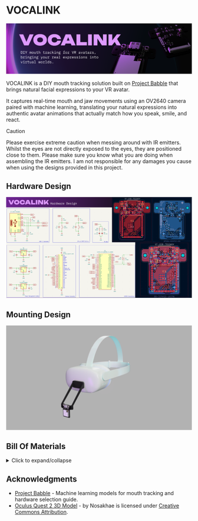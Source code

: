 # VOCALINK
![](https://github.com/Jayx2u/vocalink/blob/main/assets/vocalink-banner.png?raw=true)

VOCALINK is a DIY mouth tracking solution built on [Project Babble](https://github.com/Project-Babble/ProjectBabble) that brings natural facial expressions to your VR avatar. 

It captures real-time mouth and jaw movements using an OV2640 camera paired with machine learning, translating your natural expressions into authentic avatar animations that actually match how you speak, smile, and react.

> [!CAUTION]
> Please exercise extreme caution when messing around with IR emitters. Whilst the eyes are not directly exposed to the eyes, they are positioned close to them. Please make sure you know what you are doing when assembling the IR emitters. I am not responsible for any damages you cause when using the designs provided in this project. 

## Hardware Design
![](https://github.com/Jayx2u/vocalink/blob/main/assets/vocalink-hardware-design.png?raw=true)

## Mounting Design
![](https://github.com/Jayx2u/vocalink/blob/main/assets/vocalink-mounting-design.png?raw=true)

## Bill Of Materials
<details>
<summary>Click to expand/collapse</summary>

| Part #                      | LCSC #   | Order Quantity | Unit Price (USD) | Ext. Price(USD) | Link                                                                                                                             |
|-----------------------------|----------|----------------|------------------|-----------------|----------------------------------------------------------------------------------------------------------------------------------|
| UMK107AB7105KA-T            | C105174  | 50             | 0.0181           | 0.91            | https://lcsc.com/product-detail/multilayer-ceramic-capacitors-mlcc-smd-smt_taiyo-yuden-umk107ab7105ka-t_C105174.html             |
| CL31B106KBHNNNE             | C89632   | 10             | 0.0629           | 0.63            | https://lcsc.com/product-detail/multilayer-ceramic-capacitors-mlcc-smd-smt_samsung-electro-mechanics-cl31b106kbhnnne_C89632.html |
| XL-3216HIRC-850             | C965891  | 20             | 0.0283           | 0.57            | https://lcsc.com/product-detail/infrared-led-emitters_xinglight-xl-3216hirc-850_C965891.html                                     |
| AFC01-S24FCC-00             | C262276  | 5              | 0.1124           | 0.56            | https://lcsc.com/product-detail/ffc-fpc-flat-flexible-connector-assemblies_jushuo-afc01-s24fcc-00_C262276.html                   |
| ESP32-S3-WROOM-1U-N8R8      | C2980300 | 1              | 5.5182           | 5.52            | https://lcsc.com/product-detail/wifi-modules_espressif-esp32-s3-wroom-1u-n8r8_C2980300.html                                      |
| GT-USB-7010ASV              | C2988369 | 5              | 0.0805           | 0.40            | https://lcsc.com/product-detail/usb-connectors_g-switch-gt-usb-7010asv_C2988369.html                                             |
| 0603WAF1501T5E              | C22843   | 100            | 0.0011           | 0.11            | https://lcsc.com/product-detail/chip-resistor-surface-mount_uni-royal-0603waf1501t5e_C22843.html                                 |
| RC0603FR-0722RL             | C107701  | 100            | 0.0012           | 0.12            | https://lcsc.com/product-detail/chip-resistor-surface-mount_yageo-rc0603fr-0722rl_C107701.html                                   |
| FRC0603F5101TS              | C2907044 | 100            | 0.0010           | 0.10            | https://lcsc.com/product-detail/chip-resistor-surface-mount_fojan-frc0603f5101ts_C2907044.html                                   |
| RC0603FR-0710KL             | C98220   | 100            | 0.0011           | 0.11            | https://lcsc.com/product-detail/chip-resistor-surface-mount_yageo-rc0603fr-0710kl_C98220.html                                    |
| RC0603FR-074K7L             | C99782   | 100            | 0.0011           | 0.11            | https://lcsc.com/product-detail/chip-resistor-surface-mount_yageo-rc0603fr-074k7l_C99782.html                                    |
| RC0603FR-07620RL            | C137695  | 100            | 0.0012           | 0.12            | https://lcsc.com/product-detail/chip-resistor-surface-mount_yageo-rc0603fr-07620rl_C137695.html                                  |
| TS-1088-AR02016             | C720477  | 10             | 0.0412           | 0.41            | https://lcsc.com/product-detail/tactile-switches_xunpu-ts-1088-ar02016_C720477.html                                              |
| AP2112K-3.3TRG1             | C51118   | 5              | 0.1091           | 0.55            | https://lcsc.com/product-detail/voltage-regulators-linear-low-drop-out-ldo-regulators_diodes-ap2112k-3-3trg1_C51118.html         |
| TLV70228DBVR                | C183080  | 5              | 0.1024           | 0.51            | https://lcsc.com/product-detail/voltage-regulators-linear-low-drop-out-ldo-regulators_ti-tlv70228dbvr_C183080.html               |
| TLV70212DBVR                | C81462   | 5              | 0.1154           | 0.58            | https://lcsc.com/product-detail/voltage-regulators-linear-low-drop-out-ldo-regulators_ti-tlv70212dbvr_C81462.html                |
|                             |          |                |                  |                 |                                                                                                                                  |
| Economic PCBA - Front Layer | A$50.54  | ~US$33         |                  |                 |                                                                                                                                  |
|                             |          |                |                  |                 |                                                                                                                                  |
| Total                       | US$44.31 |                |                  |                 |                                                                                                                                  |

</details>

## Acknowledgments
- [Project Babble](https://github.com/Project-Babble/ProjectBabble) - Machine learning models for mouth tracking and hardware selection guide.
- [Oculus Quest 2 3D Model](https://skfb.ly/otI9p) - by Nosakhae is licensed under [Creative Commons Attribution](http://creativecommons.org/licenses/by/4.0/).
